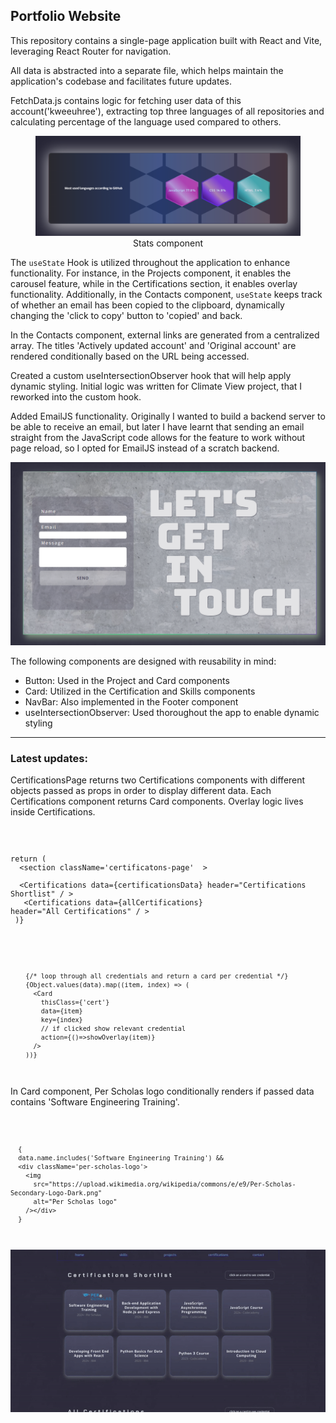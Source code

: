 <h2>Portfolio Website</h2>
<p>This repository contains a single-page application built with React and Vite, leveraging React Router for navigation.</p>
<p>All data is abstracted into a separate file, which helps maintain the application's codebase and facilitates future updates.</p>
<p>FetchData.js contains logic for fetching user data of this account('kweeuhree'), extracting top three languages of all repositories and calculating percentage of the language used compared to others.</p>

<figure align='center'>
    <img src="./src/assets/screenshots/stats.png" alt="Top used languages of kweeuhree user" />
    <figcaption align='center'>Stats component</figcaption>
</figure>
<p>The <code>useState</code> Hook is utilized throughout the application to enhance functionality. For instance, in the Projects component, it enables the carousel feature, while in the Certifications section, it enables overlay functionality. Additionally, in the Contacts component, <code>useState</code> keeps track of whether an email has been copied to the clipboard, dynamically changing the 'click to copy' button to 'copied' and back.</p>
<p>In the Contacts component, external links are generated from a centralized array. The titles 'Actively updated account' and 'Original account' are rendered 
conditionally based on the URL being accessed.</p>

<p>Created a custom useIntersectionObserver hook that will help apply dynamic styling. Initial logic was written for Climate View project, that I reworked into the custom hook.</p>

<p>Added EmailJS functionality. Originally I wanted to build a backend server to be able to receive an email, but later I have learnt that sending an email straight from the JavaScript code allows for the feature to work without page reload, so I opted for EmailJS instead of a scratch backend.</p>
<p align='center'>
    <img src="./src/assets/screenshots/contact-form.png" alt="Contact form" />
</p>

<p>The following components are designed with reusability in mind:</p>
<ul>
<li>Button: Used in the Project and Card components</li>
<li>Card: Utilized in the Certification and Skills components</li>
<li>NavBar: Also implemented in the Footer component</li>
<li>useIntersectionObserver: Used thoroughout the app to enable dynamic styling</li>
</ul>
<hr>
<h3>Latest updates:</h3>
<p>CertificationsPage returns two Certifications components with different objects passed as props in order to display different data. Each Certifications component returns Card components. Overlay logic lives inside Certifications.</p>
<code>

  return (<br>
&nbsp;<section className='certificatons-page' &nbsp;><br>
&nbsp;&nbsp;<Certifications data={certificationsData} header="Certifications Shortlist" / ><br>
&nbsp;&nbsp;<Certifications data={allCertifications} header="All Certifications" / >
&nbsp;</section ><br>
  )}

</code>

<code>

        {/* loop through all credentials and return a card per credential */}
        {Object.values(data).map((item, index) => (
          <Card 
            thisClass={'cert'} 
            data={item} 
            key={index}
            // if clicked show relevant credential 
            action={()=>showOverlay(item)}
          />
        ))}

</code>

<p>In Card component, Per Scholas logo conditionally renders if passed data contains 'Software Engineering Training'.</p>
<code>

      {
      data.name.includes('Software Engineering Training') && 
      <div className='per-scholas-logo'>
        <img 
          src="https://upload.wikimedia.org/wikipedia/commons/e/e9/Per-Scholas-Secondary-Logo-Dark.png" 
          alt="Per Scholas logo"
        /></div>
      }

</code>
<p align='center'>
    <img src="./src/assets/screenshots/certifications-gif.gif" alt="Certifications Page screencapture" />
</p>
